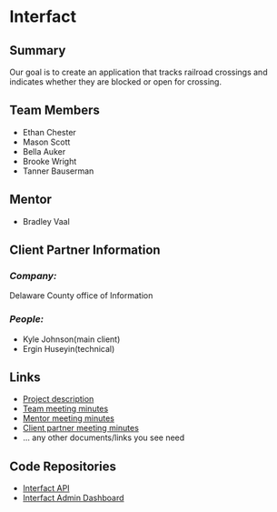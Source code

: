 # Interfact

## **Summary**

Our goal is to create an application that tracks railroad crossings and indicates whether they are blocked or open for crossing.

## **Team Members**

- Ethan Chester
- Mason Scott
- Bella Auker
- Brooke Wright
- Tanner Bauserman

## Mentor
- Bradley Vaal

## **Client Partner Information**

### *Company:*
Delaware County office of Information

### *People:*
- Kyle Johnson(main client)
- Ergin Huseyin(technical)

## **Links**

- [Project description](ProjectDescription.md)
- [Team meeting minutes](MeetingMinutes/Team)
- [Mentor meeting minutes](MeetingMinutes/Mentor)
- [Client partner meeting minutes](MeetingMinutes/ClientPartner)
- ... any other documents/links you see need

## **Code Repositories**

- [Interfact API](https://github.com/Ethan-Chester/Interfact-API)
- [Interfact Admin Dashboard](https://www.github.com/WHEREVER_THE_ADMIN_DASHBOARD_IS)


